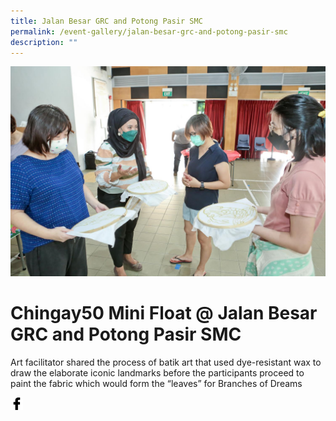```yaml
---
title: Jalan Besar GRC and Potong Pasir SMC
permalink: /event-gallery/jalan-besar-grc-and-potong-pasir-smc
description: ""
---
```

![](/images/Event%20Gallery/chingay50-mini-float-@-jalan-besar-grc-and-potong-pasir-smc-2.jpeg)
# **Chingay50 Mini Float @ Jalan Besar GRC and Potong Pasir SMC**
Art facilitator shared the process of batik art that used dye-resistant wax to draw the elaborate iconic landmarks before the participants proceed to paint the fabric which would form the “leaves” for Branches of Dreams

<a href="http://www.facebook.com/sharer.php?u=http://www.chingay.gov.sg/image/event-gallery/chingay50-mini-float-@-jalan-besar-grc-and-potong-pasir-smc" style="float:left;">
	<img src="/images/facebook.png" style="width:auto;height:20px;">
</a>